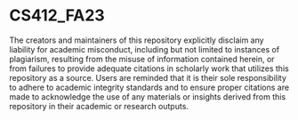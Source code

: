# CS412_FA23

The creators and maintainers of this repository explicitly disclaim any liability for academic misconduct, including but not limited to instances of plagiarism, resulting from the misuse of information contained herein, or from failures to provide adequate citations in scholarly work that utilizes this repository as a source. Users are reminded that it is their sole responsibility to adhere to academic integrity standards and to ensure proper citations are made to acknowledge the use of any materials or insights derived from this repository in their academic or research outputs.
